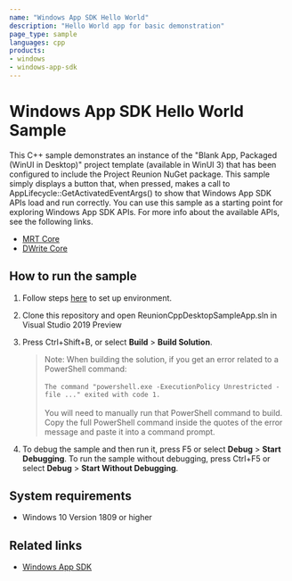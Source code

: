 ```yaml
---
name: "Windows App SDK Hello World"
description: "Hello World app for basic demonstration"
page_type: sample
languages: cpp
products:
- windows
- windows-app-sdk
---
```



# Windows App SDK Hello World Sample

This C++ sample demonstrates an instance of the "Blank App, Packaged (WinUI in Desktop)" project template (available in WinUI 3) that has been configured to include the Project Reunion NuGet package. This sample simply displays a button that, when pressed, makes a call to AppLifecycle::GetActivatedEventArgs() to show that Windows App SDK APIs load and run correctly. You can use this sample as a starting point for exploring Windows App SDK APIs. For more info about the available APIs, see the following links.

* [MRT Core](https://docs.microsoft.com/windows/apps/windows-app-sdk/mrtcore/mrtcore-overview)
* [DWrite Core](https://docs.microsoft.com/windows/apps/windows-app-sdk/dwritecore)

## How to run the sample

1. Follow steps [here](https://docs.microsoft.com/windows/apps/windows-app-sdk#set-up-your-development-environment) to set up environment.

2. Clone this repository and open ReunionCppDesktopSampleApp.sln in Visual Studio 2019 Preview

3. Press Ctrl+Shift+B, or select **Build** \> **Build Solution**.

    > Note: When building the solution, if you get an error related to a PowerShell command: </br></br>`The command "powershell.exe -ExecutionPolicy Unrestricted -file ..." exited with code 1.` </br></br> You will need to manually run that PowerShell command to build. Copy the full PowerShell command inside the quotes of the error message and paste it into a command prompt.

4. To debug the sample and then run it, press F5 or select **Debug** \> **Start Debugging**. To run the sample without debugging, press Ctrl+F5 or select **Debug** \> **Start Without Debugging**.

## System requirements
 * Windows 10 Version 1809 or higher

## Related links
- [Windows App SDK](https://docs.microsoft.com/windows/apps/windows-app-sdk/)
